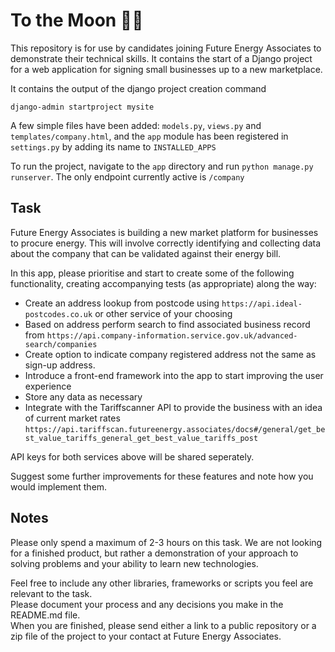 # To the Moon 🚀🌙 

This repository is for use by candidates joining Future Energy Associates to demonstrate their technical skills. It contains the start of a Django project for a web application for signing small businesses up to a new marketplace.

It contains the output of the django project creation command
```
django-admin startproject mysite
```

A few simple files have been added: `models.py`, `views.py` and `templates/company.html`, and the `app` module has been registered in `settings.py` by adding its name to `INSTALLED_APPS`  

To run the project, navigate to the `app` directory and run `python manage.py runserver`. The only endpoint currently active is `/company` 

## Task

Future Energy Associates is building a new market platform for businesses to procure energy. This will involve correctly identifying and collecting data about the company that can be validated against their energy bill.  

In this app, please prioritise and start to create some of the following functionality, creating accompanying tests (as appropriate) along the way:
- Create an address lookup from postcode using `https://api.ideal-postcodes.co.uk` or other service of your choosing 
- Based on address perform search to find associated business record from `https://api.company-information.service.gov.uk/advanced-search/companies`
- Create option to indicate company registered address not the same as sign-up address.
- Introduce a front-end framework into the app to start improving the user experience
- Store any data as necessary
- Integrate with the Tariffscanner API to provide the business with an idea of current market rates `https://api.tariffscan.futureenergy.associates/docs#/general/get_best_value_tariffs_general_get_best_value_tariffs_post` 

API keys for both services above will be shared seperately.

Suggest some further improvements for these features and note how you would implement them.

## Notes

Please only spend a maximum of 2-3 hours on this task. We are not looking for a finished product, but rather a demonstration of your approach to solving problems and your ability to learn new technologies.

Feel free to include any other libraries, frameworks or scripts you feel are relevant to the task.  
Please document your process and any decisions you make in the README.md file.  
When you are finished, please send either a link to a public repository or a zip file of the project to your contact at Future Energy Associates.
